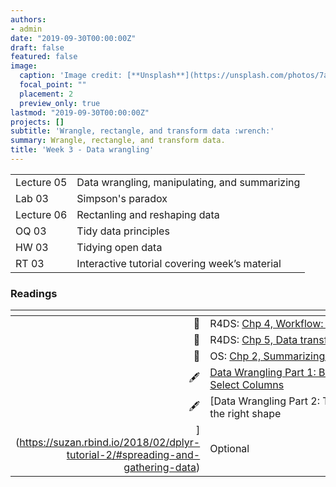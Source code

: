 ```yaml
---
authors:
- admin
date: "2019-09-30T00:00:00Z"
draft: false
featured: false
image:
  caption: 'Image credit: [**Unsplash**](https://unsplash.com/photos/7ah_4PHzSCc)'
  focal_point: ""
  placement: 2
  preview_only: true
lastmod: "2019-09-30T00:00:00Z"
projects: []
subtitle: 'Wrangle, rectangle, and transform data :wrench:'
summary: Wrangle, rectangle, and transform data.
title: 'Week 3 - Data wrangling'
---
```


|            |  |
|------------|----------|
| Lecture 05 | Data wrangling, manipulating, and summarizing |
| Lab 03     | Simpson's paradox |
| Lecture 06 | Rectanling and reshaping data |
| OQ 03      | Tidy data principles |
| HW 03      | Tidying open data |
| RT 03      | Interactive tutorial covering week’s material |


### Readings

| <div style="width:60px"></div>  | <div style="width:420px"></div>  |  <div style="width:190px"></div> |
|----:|---|---|
| :open_book: | R4DS: [Chp 4, Workflow: basics](https://r4ds.had.co.nz/workflow-basics.html) | **Required** |
| :open_book: | R4DS: [Chp 5, Data transformation](https://r4ds.had.co.nz/transform.html) | **Required** |
| :open_book: | OS: [Chp 2, Summarizing data](https://www.openintro.org/stat/textbook.php?stat_book=os) | **Required** |
| :fountain_pen: | [Data Wrangling Part 1: Basic to Advanced Ways to Select Columns](https://suzan.rbind.io/2018/01/dplyr-tutorial-1/) | Optional |
| :fountain_pen: | [Data Wrangling Part 2: Transforming your columns into the right shape
](https://suzan.rbind.io/2018/02/dplyr-tutorial-2/#spreading-and-gathering-data) | Optional |
